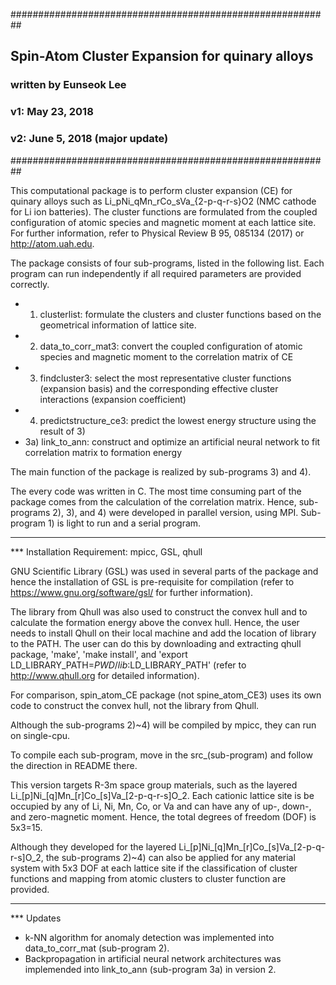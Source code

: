 ##########################################################
## Spin-Atom Cluster Expansion for quinary alloys
### written by Eunseok Lee
### v1: May 23, 2018
### v2: June 5, 2018 (major update)
##########################################################

This computational package is to perform cluster expansion (CE) for quinary alloys such as Li_pNi_qMn_rCo_sVa_{2-p-q-r-s}O2 (NMC cathode for Li ion batteries). The cluster functions are formulated from the coupled configuration of atomic species and magnetic moment at each lattice site. For further information, refer to Physical Review B 95, 085134 (2017) or http://atom.uah.edu.

The package consists of four sub-programs, listed in the following list. Each program can run independently if all required parameters are provided correctly.

- 1) clusterlist: formulate the clusters and cluster functions based on the geometrical information of lattice site.
- 2) data_to_corr_mat3: convert the coupled configuration of atomic species and magnetic moment to the correlation matrix of CE
- 3) findcluster3: select the most representative cluster functions (expansion basis) and the corresponding effective cluster interactions (expansion coefficient)
- 4) predictstructure_ce3: predict the lowest energy structure using the result of 3)
- 3a) link_to_ann: construct and optimize an artificial neural network to fit correlation matrix to formation energy

The main function of the package is realized by sub-programs 3) and 4).

The every code was written in C. The most time consuming part of the package comes from the calculation of the correlation matrix. Hence, sub-programs 2), 3), and 4) were developed in parallel version, using MPI. Sub-program 1) is light to run and a serial program. 

* * *
*** Installation 
Requirement: mpicc, GSL, qhull

GNU Scientific Library (GSL) was used in several parts of the package and hence the installation of GSL is pre-requisite for compilation (refer to https://www.gnu.org/software/gsl/ for further information).

The library from Qhull was also used to construct the convex hull and to calculate the formation energy above the convex hull. Hence, the user needs to install Qhull on their local machine and add the location of library to the PATH. The user can do this by downloading and extracting qhull package, 'make', 'make install', and 'export LD_LIBRARY_PATH=$PWD/lib:$LD_LIBRARY_PATH' (refer to http://www.qhull.org for detailed information). 

For comparison, spin_atom_CE package (not spine_atom_CE3) uses its own code to construct the convex hull, not the library from Qhull.

Although the sub-programs 2)~4) will be compiled by mpicc, they can run on single-cpu.

To compile each sub-program, move in the src_(sub-program) and follow the direction in README there.

This version targets R-3m space group materials, such as the layered Li_[p]Ni_[q]Mn_[r]Co_[s]Va_[2-p-q-r-s]O_2. Each cationic lattice site is be occupied by any of Li, Ni, Mn, Co, or Va and can have any of up-, down-, and zero-magnetic moment. Hence, the total degrees of freedom (DOF) is 5x3=15.

Although they developed for the layered Li_[p]Ni_[q]Mn_[r]Co_[s]Va_[2-p-q-r-s]O_2, the sub-programs 2)~4) can also be applied for any material system with 5x3 DOF at each lattice site if the classification of cluster functions and mapping from atomic clusters to cluster function are provided.


* * *
*** Updates
- k-NN algorithm for anomaly detection was implemented into data_to_corr_mat (sub-program 2).
- Backpropagation in artificial neural network architectures was implemended into link_to_ann (sub-program 3a) in version 2.
